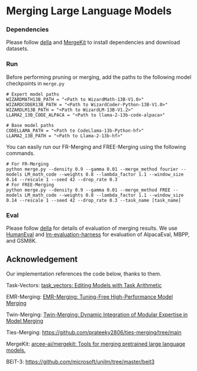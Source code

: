 # Merging Large Language Models

### Dependencies

Please follow [della](https://github.com/declare-lab/della) and  [MergeKit](https://github.com/arcee-ai/mergekit) to install dependencies and download datasets.

### Run

Before performing pruning or merging, add the paths to the following model checkpoints in `merge.py`

```
# Expert model paths
WIZARDMATH13B_PATH = "<Path to WizardMath-13B-V1.0>"
WIZARDCODER13B_PATH = "<Path to WizardCoder-Python-13B-V1.0>"
WIZARDLM13B_PATH = "<Path to WizardLM-13B-V1.2>"
LLAMA2_13B_CODE_ALPACA = "<Path to llama-2-13b-code-alpaca>"

# Base model paths
CODELLAMA_PATH = "<Path to CodeLlama-13b-Python-hf>"
LLAMA2_13B_PATH = "<Path to Llama-2-13b-hf>"
```

You can easily run our FR-Merging and FREE-Merging using the following commands. 

```
# For FR-Merging
python merge.py --density 0.9 --gamma 0.01 --merge_method fourier --models LM_math_code --weights 0.8 --lambda_factor 1.1 --window_size 0.14 --rescale 1 --seed 42 --drop_rate 0.3
# For FREE-Merging
python merge.py --density 0.9 --gamma 0.01 --merge_method FREE --models LM_math_code --weights 0.8 --lambda_factor 1.1 --window_size 0.14 --rescale 1 --seed 42 --drop_rate 0.3 --task_name [task_name]
```

### Eval

Please follow [della](https://github.com/declare-lab/della) for details of evaluation of merging results. We use [HumanEval](https://github.com/openai/human-eval) and [lm-evaluation-harness](https://github.com/EleutherAI/lm-evaluation-harness) for evaluation of AlpacaEval, MBPP, and GSM8K.

## Acknowledgement

Our implementation references the code below, thanks to them.

Task-Vectors: [task_vectors: Editing Models with Task Arithmetic](https://github.com/mlfoundations/task_vectors)

EMR-Merging: [EMR-Merging: Tuning-Free High-Performance Model Merging](https://github.com/harveyhuang18/EMR_Merging)

Twin-Merging: [Twin-Merging: Dynamic Integration of Modular Expertise in Model Merging](https://github.com/LZY-the-boys/Twin-Merging)

Ties-Merging: https://github.com/prateeky2806/ties-merging/tree/main

MergeKit: [arcee-ai/mergekit: Tools for merging pretrained large language models.](https://github.com/arcee-ai/mergekit)

BEiT-3: https://github.com/microsoft/unilm/tree/master/beit3



